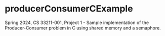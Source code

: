 # producerConsumerCExample
Spring 2024, CS 33211-001, Project 1 - Sample implementation of the Producer-Consumer problem in C using shared memory and a semaphore. 
